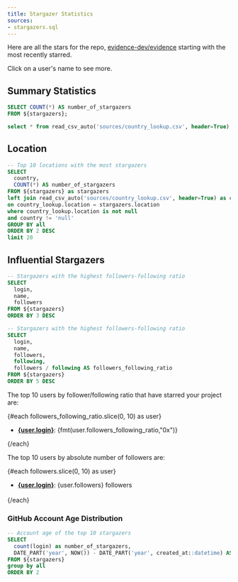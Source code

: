 ```yaml
---
title: Stargazer Statistics
sources:
- stargazers.sql
---
```


Here are all the stars for the repo, [evidence-dev/evidence](https://github.com/evidence-dev/evidence) starting with the most recently starred. 

Click on a user's name to see more.


<DataTable data={stargazers} link=login>
  <Column id=name/>
  <Column id=login/>
  <Column id=location/>
  <Column id=company/>
</DataTable>


## Summary Statistics

```sql number_of_stargazers
SELECT COUNT(*) AS number_of_stargazers
FROM ${stargazers};
```

<BigValue
  data={number_of_stargazers}
  value=number_of_stargazers
/>

```sql countries
select * from read_csv_auto('sources/country_lookup.csv', header=True)
```

## Location

```sql location_statistics
-- Top 10 locations with the most stargazers
SELECT 
  country, 
  COUNT(*) AS number_of_stargazers
FROM ${stargazers} as stargazers
left join read_csv_auto('sources/country_lookup.csv', header=True) as country_lookup
on country_lookup.location = stargazers.location
where country_lookup.location is not null
and country != 'null'
GROUP BY all
ORDER BY 2 DESC
limit 20
```

<BarChart
  title="Number of Stargazers by Country"
  data={location_statistics}
  x=country
  y=number_of_stargazers
  swapXY
/>



## Influential Stargazers

```sql followers
-- Stargazers with the highest followers-following ratio
SELECT 
  login, 
  name,
  followers
FROM ${stargazers}
ORDER BY 3 DESC
```



```sql followers_following_ratio
-- Stargazers with the highest followers-following ratio
SELECT 
  login, 
  name,
  followers, 
  following, 
  followers / following AS followers_following_ratio
FROM ${stargazers}
ORDER BY 5 DESC
```

<ScatterPlot
  title="Followers-Following Plot of Stargazers"
  data={followers_following_ratio}
  x=following
  y=followers
  yMin=0
  tooltipTitle=login
/>

The top 10 users by follower/following ratio that have starred your project are:

{#each followers_following_ratio.slice(0, 10) as user}

- **[{user.login}]({user.login})**: {fmt(user.followers_following_ratio,"0x")}

{/each}
<br/>

The top 10 users by absolute number of followers are:

{#each followers.slice(0, 10) as user}

- **[{user.login}]({user.login})**: {user.followers} followers

{/each}


### GitHub Account Age Distribution

```sql user_account_age
-- Account age of the top 10 stargazers
SELECT 
  count(login) as number_of_stargazers,
  DATE_PART('year', NOW()) - DATE_PART('year', created_at::datetime) AS account_age_years
FROM ${stargazers}
group by all
ORDER BY 2
```

<BarChart
  title="Number of Stargazers by Account Age in Years"
  data={user_account_age}
  x=account_age_years
  y=number_of_stargazers
  xMin=0
/>


<style>
  /* remove the spacing after each individual ul that is created, add spacing between items */
  ul {
    margin-bottom: 0;
    margin-top: 0.25rem;
  }
  /* except the final one */
  ul:last-of-type {
    margin-bottom: 1.2em;
  }
</style>